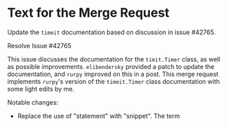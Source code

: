 # Text for the Merge Request

Update the `timeit` documentation based on discussion in issue #42765.

Resolve Issue #42765

This issue discusses the documentation for the `timit.Timer` class, as well as
possible improvements. `elibendersky` provided a patch to update the
documentation, and `rurpy` improved on this in a post. This merge request
implements `rurpy`'s version of the `timeit.Timer` class documentation with some 
light edits by me.

Notable changes:

- Replace the use of "statement" with "snippet". The term 
